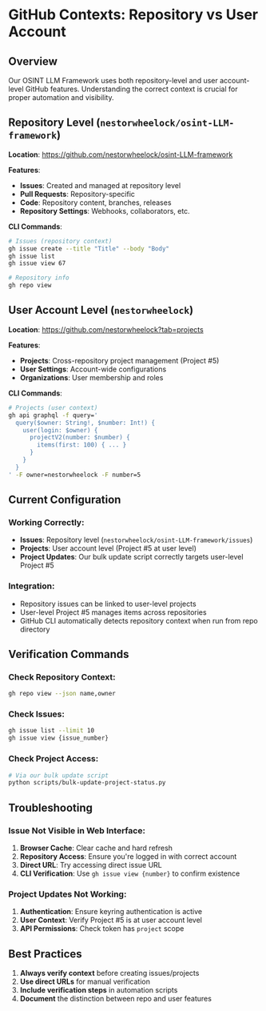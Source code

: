 # GitHub Contexts: Repository vs User Account

## Overview
Our OSINT LLM Framework uses both repository-level and user account-level GitHub features. Understanding the correct context is crucial for proper automation and visibility.

## Repository Level (`nestorwheelock/osint-LLM-framework`)
**Location**: https://github.com/nestorwheelock/osint-LLM-framework

**Features**:
-  **Issues**: Created and managed at repository level
-  **Pull Requests**: Repository-specific
-  **Code**: Repository content, branches, releases
-  **Repository Settings**: Webhooks, collaborators, etc.

**CLI Commands**:
```bash
# Issues (repository context)
gh issue create --title "Title" --body "Body"
gh issue list
gh issue view 67

# Repository info
gh repo view
```

## User Account Level (`nestorwheelock`)
**Location**: https://github.com/nestorwheelock?tab=projects

**Features**:
-  **Projects**: Cross-repository project management (Project #5)
-  **User Settings**: Account-wide configurations
-  **Organizations**: User membership and roles

**CLI Commands**:
```bash
# Projects (user context)
gh api graphql -f query='
  query($owner: String!, $number: Int!) {
    user(login: $owner) {
      projectV2(number: $number) {
        items(first: 100) { ... }
      }
    }
  }
' -F owner=nestorwheelock -F number=5
```

## Current Configuration

### Working Correctly:
- **Issues**: Repository level (`nestorwheelock/osint-LLM-framework/issues`)
- **Projects**: User account level (Project #5 at user level)
- **Project Updates**: Our bulk update script correctly targets user-level Project #5

### Integration:
- Repository issues can be linked to user-level projects
- User-level Project #5 manages items across repositories
- GitHub CLI automatically detects repository context when run from repo directory

## Verification Commands

### Check Repository Context:
```bash
gh repo view --json name,owner
```

### Check Issues:
```bash
gh issue list --limit 10
gh issue view {issue_number}
```

### Check Project Access:
```bash
# Via our bulk update script
python scripts/bulk-update-project-status.py
```

## Troubleshooting

### Issue Not Visible in Web Interface:
1. **Browser Cache**: Clear cache and hard refresh
2. **Repository Access**: Ensure you're logged in with correct account
3. **Direct URL**: Try accessing direct issue URL
4. **CLI Verification**: Use `gh issue view {number}` to confirm existence

### Project Updates Not Working:
1. **Authentication**: Ensure keyring authentication is active
2. **User Context**: Verify Project #5 is at user account level
3. **API Permissions**: Check token has `project` scope

## Best Practices

1. **Always verify context** before creating issues/projects
2. **Use direct URLs** for manual verification
3. **Include verification steps** in automation scripts
4. **Document** the distinction between repo and user features
